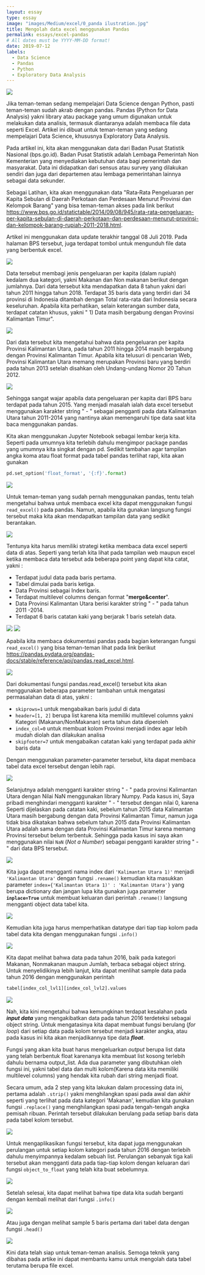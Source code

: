 ```yaml
---
layout: essay
type: essay
image: "images/Medium/excel/0_panda ilustration.jpg"
title: Mengolah data excel menggunakan Pandas
permalink: essays/excel-pandas
# All dates must be YYYY-MM-DD format!
date: 2019-07-12
labels:
  - Data Science
  - Pandas
  - Python
  - Exploratory Data Analysis
---
```


<img class="ui image" src="../images/Medium/excel/0_panda ilustration.jpg">

Jika teman-teman sedang mempelajari Data Science dengan Python, pasti teman-teman sudah akrab dengan pandas. Pandas (Python for Data Analysis) yakni library atau package yang umum digunakan untuk melakukan data analisis, termasuk diantaranya adalah membaca file data seperti Excel. Artikel ini dibuat untuk teman-teman yang sedang mempelajari Data Science, khususnya Exploratory Data Analysis.

Pada artikel ini, kita akan menggunakan data dari Badan Pusat Statistik Nasional (bps.go.id). Badan Pusat Statistik adalah Lembaga Pemerintah Non Kementerian yang menyediakan kebutuhan data bagi pemerintah dan masyarakat. Data ini didapatkan dari sensus atau survey yang dilakukan sendiri dan juga dari departemen atau lembaga pemerintahan lainnya sebagai data sekunder. 

Sebagai Latihan, kita akan menggunakan data "Rata‑Rata Pengeluaran per Kapita Sebulan di Daerah Perkotaan dan Perdesaan Menurut Provinsi dan Kelompok Barang" yang bisa teman-teman akses pada link berikut <https://www.bps.go.id/statictable/2014/09/08/945/rata-rata-pengeluaran-per-kapita-sebulan-di-daerah-perkotaan-dan-perdesaan-menurut-provinsi-dan-kelompok-barang-rupiah-2011-2018.html>.

Artikel ini menggunakan data update terakhir tanggal 08 Juli 2019. Pada halaman BPS tersebut, juga terdapat tombol untuk mengunduh file data yang berbentuk excel. 

<img class="ui image" src="../images/Medium/excel/1_bps.png">

Data tersebut membagi jenis pengeluaran per kapita (dalam rupiah) kedalam dua kategori, yakni Makanan dan Non makanan berikut dengan jumlahnya. Dari data tersebut kita mendapatkan data 8 tahun yakni dari tahun 2011 hingga tahun 2018. Terdapat 35 baris data yang terdiri dari 34 provinsi di Indonesia ditambah dengan Total rata-rata dari Indonesia secara keseluruhan. Apabila kita perhatikan, selain keterangan sumber data, terdapat catatan khusus, yakni " 1) Data masih bergabung dengan Provinsi Kalimantan Timur".

<img class="ui image" src="../images/Medium/excel/2_catatan_kaki.png">

Dari data tersebut kita mengetahui bahwa data pengeluaran per kapita Provinsi Kalimantan Utara, pada tahun 2011 hingga 2014 masih bergabung dengan Provinsi Kalimantan Timur. Apabila kita telusuri di pencarian Web, Provinsi Kalimantan Utara memang merupakan Provinsi baru yang berdiri pada tahun 2013 setelah disahkan oleh Undang-undang Nomor 20 Tahun 2012.

<img class="ui image" src="../images/Medium/excel/3_Kalimantan Utara.png">

Sehingga sangat wajar apabila data pengeluaran per kapita dari BPS baru terdapat pada tahun 2015. Yang menjadi masalah ialah data excel tersebut menggunakan karakter string " - " sebagai pengganti pada data Kalimantan Utara tahun 2011-2014 yang nantinya akan memengaruhi tipe data saat kita baca menggunakan pandas.

Kita akan menggunakan Jupyter Notebook sebagai lembar kerja kita. Seperti pada umumnya kita terlebih dahulu mengimpor package pandas yang umumnya kita singkat dengan pd. Sedikit tambahan agar tampilan angka koma atau float format pada tabel pandas terlihat rapi, kita akan gunakan 
```python
pd.set_option('float_format', '{:f}'.format)
```

<img class="ui image" src="../images/Medium/excel/4_import_pandas.png">

Untuk teman-teman yang sudah pernah menggunakan pandas, tentu telah mengetahui bahwa untuk membaca excel kita dapat menggunakan fungsi `read_excel()` pada pandas. Namun, apabila kita gunakan langsung fungsi tersebut maka kita akan mendapatkan tampilan data yang sedikit berantakan.

<img class="ui image" src="../images/Medium/excel/5_load_excel.png">

Tentunya kita harus memiliki strategi ketika membaca data excel seperti data di atas. Seperti yang terlah kita lihat pada tampilan web maupun excel ketika membaca data tersebut ada beberapa point yang dapat kita catat, yakni :

* Terdapat judul data pada baris pertama.
* Tabel dimulai pada baris ketiga.
* Data Provinsi sebagai Index baris.
* Terdapat multilevel columns dengan format "**merge&center**".
* Data Provinsi Kalimantan Utara berisi karakter string " - " pada tahun 2011 -2014.
* Terdapat 6 baris catatan kaki yang berjarak 1 baris setelah data.

<img class="ui image" src="../images/Medium/excel/6_anomali_data_1.png">

<img class="ui image" src="../images/Medium/excel/7_anomali_data_2.png">

Apabila kita membaca dokumentasi pandas pada bagian keterangan fungsi `read_excel()` yang bisa teman-teman lihat pada link berikut  <https://pandas.pydata.org/pandas-docs/stable/reference/api/pandas.read_excel.html>. 

<img class="ui image" src="../images/Medium/excel/8_pandas_load_excel_documentation.png">

Dari dokumentasi fungsi pandas.read_excel() tersebut kita akan menggunakan beberapa parameter tambahan untuk mengatasi permasalahan data di atas, yakni :
* `skiprows=1` untuk mengabaikan baris judul di data
* `header=[1, 2]` berupa list karena kita memiliki multilevel columns yakni Kategori (Makanan/NonMakanan) serta tahun data diperoleh
* `index_col=0` untuk membuat kolom Provinsi menjadi index agar lebih mudah diolah dan dilakukan analisa
* `skipfooter=7` untuk mengabaikan catatan kaki yang terdapat pada akhir baris data

Dengan menggunakan parameter-parameter tersebut, kita dapat membaca tabel data excel tersebut dengan lebih rapi. 

<img class="ui image" src="../images/Medium/excel/9_read_excel_proper.png">

Selanjutnya adalah mengganti karakter string " - " pada provinsi Kalimantan Utara dengan Nilai NaN menggunakan library Numpy. Pada kasus ini, Saya pribadi menghindari mengganti karakter " - " tersebut dengan nilai 0, karena Seperti dijelaskan pada catatan kaki, sebelum tahun 2015 data Kalimantan Utara masih bergabung dengan data Provinsi Kalimantan Timur, namun juga tidak bisa dikatakan bahwa sebelum tahun 2015  data Provinsi Kalimantan Utara adalah sama dengan data Provinsi Kalimantan Timur karena memang Provinsi tersebut belum terbentuk. Sehingga pada kasus ini saya akan menggunakan nilai `NaN` (_Not a Number_) sebagai pengganti karakter string " - " dari data BPS tersebut.

<img class="ui image" src="../images/Medium/excel/10_replace_strip.png">

Kita juga dapat mengganti nama index dari `'Kalimantan Utara 1)'` menjadi `'Kalimantan Utara'` dengan fungsi `.rename()` kemudian kita masukkan parameter `index={'Kalimantan Utara 1)' : 'Kalimantan Utara'}` yang berupa dictionary dan jangan lupa kita gunakan juga parameter **`inplace=True`** untuk membuat keluaran dari perintah `.rename()` langsung mengganti object data tabel kita.

<img class="ui image" src="../images/Medium/excel/11_rename_Kaltara.png">

Kemudian kita juga harus memperhatikan datatype dari tiap tiap kolom pada tabel data kita dengan menggunakan fungsi `.info()`

<img class="ui image" src="../images/Medium/excel/12_object_string.png">

Kita dapat melihat bahwa data pada tahun 2016, baik pada kategori Makanan, Nonmakanan maupun Jumlah, terbaca sebagai object string. Untuk menyelidikinya lebih lanjut, kita dapat menlihat sample data pada tahun 2016 dengan menggunakan perintah 
```python
tabel[index_col_lvl1][index_col_lvl2].values
```

<img class="ui image" src="../images/Medium/excel/13_data_string.png">

Nah, kita kini mengetahui bahwa kemungkinan terdapat kesalahan pada **_input data_** yang mengakibatkan data pada tahun 2016 terdeteksi sebagai object string. Untuk mengatasinya kita dapat membuat fungsi berulang (_for loop_) dari setiap data pada kolom tersebut menjadi karakter angka, atau pada kasus ini kita akan menjadikannya tipe data **_float_**. 

Fungsi yang akan kita buat harus mengeluarkan _output_ berupa list data yang telah berbentuk float karenanya kita membuat list kosong terlebih dahulu bernama output_list. Ada dua parameter yang dibutuhkan oleh fungsi ini, yakni tabel data dan multi kolom(Karena data kita memiliki multilevel columns) yang hendak kita rubah dari string menjadi float.

Secara umum, ada 2 step yang kita lakukan dalam processing data ini, pertama adalah `.strip()` yakni menghilangkan spasi pada awal dan akhir seperti yang terlihat pada data kategori 'Makanan', kemudian kita gunakan fungsi `.replace()` yang menghilangkan spasi pada tengah-tengah angka pemisah ribuan. Perintah tersebut dilakukan berulang pada setiap baris data pada tabel kolom tersebut.

<img class="ui image" src="../images/Medium/excel/14_function_data.png">

Untuk mengaplikasikan fungsi tersebut, kita dapat juga menggunakan perulangan untuk setiap kolom kategori pada tahun 2016 dengan terlebih dahulu menyimpannya kedalam sebuah list. Perulangan sebanyak tiga kali tersebut akan mengganti data pada tiap-tiap kolom dengan keluaran dari fungsi `object_to_float` yang telah kita buat sebelumnya.

<img class="ui image" src="../images/Medium/excel/15_string_col_list.png">

Setelah selesai, kita dapat melihat bahwa tipe data kita sudah berganti dengan kembali melihat dari fungsi `.info()`

<img class="ui image" src="../images/Medium/excel/16_data_info.png">

Atau juga dengan melihat sample 5 baris pertama dari tabel data dengan fungsi `.head()`

<img class="ui image" src="../images/Medium/excel/17_data_clean.png">

Kini data telah siap untuk teman-teman analisis. Semoga teknik yang dibahas pada artike ini dapat membantu kamu untuk mengolah data tabel terutama berupa file excel.
